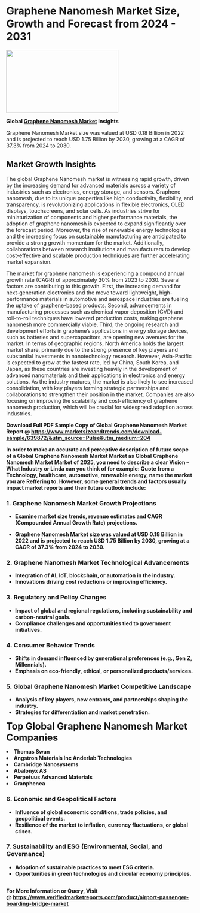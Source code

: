 <H1>Graphene Nanomesh Market Size, Growth and Forecast from 2024 - 2031</H1><img class="aligncenter size-medium wp-image-584254" src="https://thirdeyenews.in/wp-content/uploads/2024/09/Global-Market-Research-300x168.jpeg" alt="" width="300" height="168" /><p><strong>Global&nbsp;<a href="https://www.marketsizeandtrends.com/download-sample/639872/&amp;utm_source=Pulse&amp;utm_medium=204">Graphene Nanomesh Market</a> Insights</strong></p><p>Graphene Nanomesh Market size was valued at USD 0.18 Billion in 2022 and is projected to reach USD 1.75 Billion by 2030, growing at a CAGR of 37.3% from 2024 to 2030.</p><p><h2>Market Growth Insights</h2> <p>The global Graphene Nanomesh market is witnessing rapid growth, driven by the increasing demand for advanced materials across a variety of industries such as electronics, energy storage, and sensors. Graphene nanomesh, due to its unique properties like high conductivity, flexibility, and transparency, is revolutionizing applications in flexible electronics, OLED displays, touchscreens, and solar cells. As industries strive for miniaturization of components and higher performance materials, the adoption of graphene nanomesh is expected to expand significantly over the forecast period. Moreover, the rise of renewable energy technologies and the increasing focus on sustainable manufacturing are anticipated to provide a strong growth momentum for the market. Additionally, collaborations between research institutions and manufacturers to develop cost-effective and scalable production techniques are further accelerating market expansion.</p> <p><strong></strong></p> <p>The market for graphene nanomesh is experiencing a compound annual growth rate (CAGR) of approximately 30% from 2023 to 2030. Several factors are contributing to this growth. First, the increasing demand for next-generation electronics and the move toward lightweight, high-performance materials in automotive and aerospace industries are fueling the uptake of graphene-based products. Second, advancements in manufacturing processes such as chemical vapor deposition (CVD) and roll-to-roll techniques have lowered production costs, making graphene nanomesh more commercially viable. Third, the ongoing research and development efforts in graphene’s applications in energy storage devices, such as batteries and supercapacitors, are opening new avenues for the market. In terms of geographic regions, North America holds the largest market share, primarily due to the strong presence of key players and substantial investments in nanotechnology research. However, Asia-Pacific is expected to grow at the fastest rate, led by China, South Korea, and Japan, as these countries are investing heavily in the development of advanced nanomaterials and their applications in electronics and energy solutions. As the industry matures, the market is also likely to see increased consolidation, with key players forming strategic partnerships and collaborations to strengthen their position in the market. Companies are also focusing on improving the scalability and cost-efficiency of graphene nanomesh production, which will be crucial for widespread adoption across industries. <p><strong></p><p><span class=""><strong>Download Full PDF Sample Copy of Global Graphene Nanomesh Market Report</strong> @ <a href="https://www.marketsizeandtrends.com/download-sample/639872/&amp;utm_source=Pulse&amp;utm_medium=204" target="_blank">https://www.marketsizeandtrends.com/download-sample/639872/&amp;utm_source=Pulse&amp;utm_medium=204</a></span></p><p>In order to make an accurate and perceptive description of future scope of a Global&nbsp;Graphene Nanomesh Market Market as Global&nbsp;Graphene Nanomesh Market Market of 2025, you need to describe a clear Vision &ndash; What Industry or Linda can you think of for example: Quote from a Technology, healthcare, automotive, renewable energy, name the market you are Reffering to. However, some general trends and factors usually impact market reports and their future outlook include:</p><h3>1.&nbsp;<strong>Graphene Nanomesh Market Growth Projections</strong></h3><ul><li>Examine market size trends, revenue estimates and CAGR (Compounded Annual Growth Rate) projections.</li><li><p>Graphene Nanomesh Market size was valued at USD 0.18 Billion in 2022 and is projected to reach USD 1.75 Billion by 2030, growing at a CAGR of 37.3% from 2024 to 2030.</p></li></ul><h3>2.&nbsp;<strong>Graphene Nanomesh Market Technological Advancements</strong></h3><ul><li>Integration of AI, IoT, blockchain, or automation in the industry.</li><li>Innovations driving cost reductions or improving efficiency.</li></ul><h3>3.&nbsp;<strong>Regulatory and Policy Changes</strong></h3><ul><li>Impact of global and regional regulations, including sustainability and carbon-neutral goals.</li><li>Compliance challenges and opportunities tied to government initiatives.</li></ul><h3>4.&nbsp;<strong>Consumer Behavior Trends</strong></h3><ul><li>Shifts in demand influenced by generational preferences (e.g., Gen Z, Millennials).</li><li>Emphasis on eco-friendly, ethical, or personalized products/services.</li></ul><h3>5.&nbsp;<strong>Global Graphene Nanomesh Market Competitive Landscape</strong></h3><ul><li>Analysis of key players, new entrants, and partnerships shaping the industry.</li><li>Strategies for differentiation and market penetration.</li></ul><p data-pm-slice="1 1 []"><span style="color: inherit; font-family: inherit; font-size: 25px;">Top Global Graphene Nanomesh Market Companies</span></p><div class="" data-test-id=""><p><li>Thomas Swan</li><li> Angstron Materials Inc Anderlab Technologies</li><li> Cambridge Nanosystems</li><li> Abalonyx AS</li><li> Perpetuus Advanced Materials</li><li> Granphenea</li></p></div><h3>6.&nbsp;<strong>Economic and Geopolitical Factors</strong></h3><ul><li>Influence of global economic conditions, trade policies, and geopolitical events.</li><li>Resilience of the market to inflation, currency fluctuations, or global crises.</li></ul><h3>7.&nbsp;<strong>Sustainability and ESG (Environmental, Social, and Governance)</strong></h3><ul><li>Adoption of sustainable practices to meet ESG criteria.</li><li>Opportunities in green technologies and circular economy principles.</li></ul><h2><strong style="font-size: 14px;">For More Information or Query, Visit @&nbsp;</strong><a style="background-color: #ffffff; font-size: 14px;" href="https://www.marketsizeandtrends.com/report/graphene-nanomesh-market/" target="_blank">https://www.verifiedmarketreports.com/product/airport-passenger-boarding-bridge-market</a></h2>

